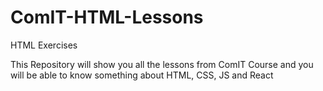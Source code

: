 # ComIT-HTML-Lessons
HTML Exercises


This Repository will show you all the lessons from ComIT Course and you will be able to know something about HTML, CSS, JS and React
